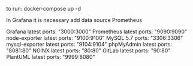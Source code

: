 to run: docker-compose up -d

In Grafana it is necessary add data source Prometheus

Grafana         latest   ports: "3000:3000"
Prometheus      latest   ports: "9090:9090"
node-exporter   latest   ports: "9100:9100"
MySQL           5.7      ports: "3306:3306"
mysql-exporter  latest   ports: "9104:9104"
phpMyAdmin      latest   ports: "8081:80"
NGINX           latest   ports: "80:80"
GitLab          latest   ports: "90:80"
PlantUML        latest   ports: "9999:8080"